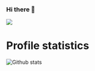 ### Hi there 👋

<!--
**LightFelicis/LightFelicis** is a ✨ _special_ ✨ repository because its `README.md` (this file) appears on your GitHub profile.

Here are some ideas to get you started:

- 🔭 I’m currently working on ...
- 🌱 I’m currently learning ...
- 👯 I’m looking to collaborate on ...
- 🤔 I’m looking for help with ...
- 💬 Ask me about ...
- 📫 How to reach me: ...
- 😄 Pronouns: ...
- ⚡ Fun fact: ...
-->


![](https://komarev.com/ghpvc/?username=LightFelicis&color=6fd08c)

# Profile statistics

![Github stats](https://github-readme-stats.vercel.app/api?username=LightFelicis&show_icons=true&theme=dracula)

